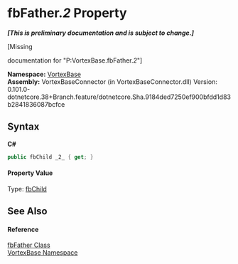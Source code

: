 # fbFather._2_ Property 
 _**\[This is preliminary documentation and is subject to change.\]**_

\[Missing <summary> documentation for "P:VortexBase.fbFather._2_"\]

**Namespace:**&nbsp;<a href="N_VortexBase.md">VortexBase</a><br />**Assembly:**&nbsp;VortexBaseConnector (in VortexBaseConnector.dll) Version: 0.101.0-dotnetcore.38+Branch.feature/dotnetcore.Sha.9184ded7250ef900bfdd1d83b2841836087bcfce

## Syntax

**C#**<br />
``` C#
public fbChild _2_ { get; }
```


#### Property Value
Type: <a href="T_VortexBase_fbChild.md">fbChild</a>

## See Also


#### Reference
<a href="T_VortexBase_fbFather.md">fbFather Class</a><br /><a href="N_VortexBase.md">VortexBase Namespace</a><br />